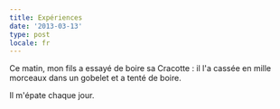 ```yaml
---
title: Expériences
date: '2013-03-13'
type: post
locale: fr
---
```


Ce matin, mon fils a essayé de boire sa Cracotte : il l'a cassée en mille morceaux dans un gobelet et a tenté de boire.

Il m'épate chaque jour.
